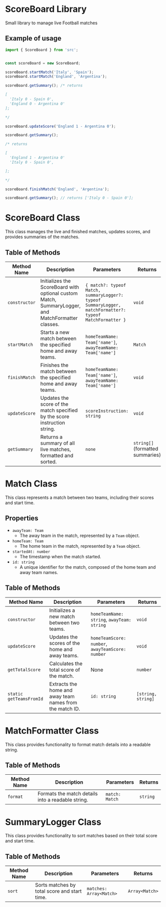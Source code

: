 # ScoreBoard Library

Small library to manage live Football matches 


## Example of usage

```ts
import { ScoreBoard } from 'src';


const scoreBoard = new ScoreBoard;

scoreBoard.startMatch('Italy', 'Spain');
scoreBoard.startMatch('England', 'Argentina');

scoreBoard.getSummary(); /* returns

[
  'Italy 0 - Spain 0',
  'England 0 - Argentina 0'
];

*/

scoreBoard.updateScore('England 1 - Argentina 0');

scoreBoard.getSummary(); 

/* returns

[
  'England 1 - Argentina 0'
  'Italy 0 - Spain 0',

];

*/

scoreBoard.finishMatch('England', 'Argentina');

scoreBoard.getSummary(); // returns ['Italy 0 - Spain 0'];

```

# ScoreBoard Class

This class manages the live and finished matches, updates scores, and provides summaries of the matches.

## Table of Methods

| Method Name         | Description                                                                                       | Parameters                                                                                                                      | Returns                           |
|---------------------|---------------------------------------------------------------------------------------------------|-------------------------------------------------------------------------------------------------------------------------------|-----------------------------------|
| `constructor`       | Initializes the ScoreBoard with optional custom Match, SummaryLogger, and MatchFormatter classes. | `{ match?: typeof Match, summaryLogger?: typeof SummaryLogger, matchFormatter?: typeof MatchFormatter }`                       | `void`                            |
| `startMatch`        | Starts a new match between the specified home and away teams.                                      | `homeTeamName: Team['name']`, `awayTeamName: Team['name']`                                                                      | `Match`                           |
| `finishMatch`       | Finishes the match between the specified home and away teams.                                      | `homeTeamName: Team['name']`, `awayTeamName: Team['name']`                                                                      | `void`                            |
| `updateScore`       | Updates the score of the match specified by the score instruction string.                          | `scoreInstruction: string`                                                                                                      | `void`                            |
| `getSummary`        | Returns a summary of all live matches, formatted and sorted.                                       | `none`                                                                                                                          | `string[]` (formatted summaries)  |


# Match Class

This class represents a match between two teams, including their scores and start time.

## Properties

- `awayTeam: Team`
  - The away team in the match, represented by a `Team` object.
- `homeTeam: Team`
  - The home team in the match, represented by a `Team` object.
- `startedAt: number`
  - The timestamp when the match started.
- `id: string`
  - A unique identifier for the match, composed of the home team and away team names.

## Table of Methods

| Method Name               | Description                                      | Parameters                                                                        | Returns             |
|---------------------------|--------------------------------------------------|-----------------------------------------------------------------------------------|---------------------|
| `constructor`             | Initializes a new match between two teams.       | `homeTeamName: string`, `awayTeam: string`                                        | `void`              |
| `updateScore`             | Updates the scores of the home and away teams.   | `homeTeamScore: number`, `awayTeamScore: number`                                  | `void`              |
| `getTotalScore`           | Calculates the total score of the match.         | None                                                                              | `number`            |
| `static getTeamsFromId`   | Extracts the home and away team names from the match ID. | `id: string`                                                                      | `[string, string]`  |

# MatchFormatter Class

This class provides functionality to format match details into a readable string.

## Table of Methods

| Method Name | Description                     | Parameters | Returns  |
|-------------|---------------------------------|------------|----------|
| `format`    | Formats the match details into a readable string. | `match: Match` | `string` |


# SummaryLogger Class

This class provides functionality to sort matches based on their total score and start time.

## Table of Methods

| Method Name | Description                                      | Parameters               | Returns     |
|-------------|--------------------------------------------------|--------------------------|-------------|
| `sort`      | Sorts matches by total score and start time.     | `matches: Array<Match>`  | `Array<Match>` |
